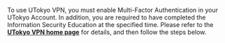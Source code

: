 To use UTokyo VPN, you must enable Multi-Factor Authentication in your UTokyo Account. In addition, you are required to have completed the Information Security Education at the specified time. Please refer to the **[UTokyo VPN home page](.)** for details, and then follow the steps below.
